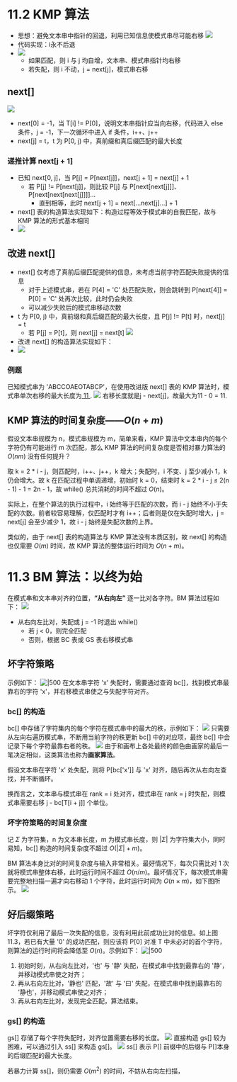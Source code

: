 # 11.2 KMP 算法
- 思想：避免文本串中指针的回退，利用已知信息使模式串尽可能右移
![](Picture/Pasted%20image%2020241203164708.png)
- 代码实现：i永不后退
- ![](Picture/Pasted%20image%2020241203164619.png)
	- 如果匹配，则 i 与 j 均自增，文本串、模式串指针均右移
	- 若失配，则 i 不动，j = next\[j\]，模式串右移
## next\[\]
![](Picture/Pasted%20image%2020241203164402.png)
- next\[0\] = -1，当 T\[i\] != P\[0\]，说明文本串指针应当向右移，代码进入 else 条件，j = -1，下一次循环中进入 if 条件，i++、j++
- next\[j\] = t，t 为 P\[0, j) 中，真前缀和真后缀匹配的最大长度
### 递推计算 next\[j + 1\]
- 已知 next\[0, j\]，当 P\[j\] = P\[next\[j\]\]，next\[j + 1\] = next\[j\] + 1
	- 若 P\[j\] != P\[next\[j\]\]，则比较 P\[j\] 与 P\[next\[next\[j\]\]\]、P\[next\[next\[next\[j\]\]\]\]...
		- 直到相等，此时 next\[j + 1\] = next\[...next\[j\]...\] + 1
- next\[\] 表的构造算法实现如下：构造过程等效于模式串的自我匹配，故与 KMP 算法的形式基本相同
- ![](Picture/Pasted%20image%2020241205143552.png)
## 改进 next\[\]
- next\[\] 仅考虑了真前后缀匹配提供的信息，未考虑当前字符匹配失败提供的信息
	- 对于上述模式串，若在 P\[4\] = 'C' 处匹配失败，则会跳转到 P\[next\[4\]\] = P\[0\] = 'C' 处再次比较，此时仍会失败
	- 可以减少失败后的模式串移动次数
- t 为 P\[0, j) 中，真前缀和真后缀匹配的最大长度，且 P\[j\] != P\[t\] 时，next\[j\] = t
	- 若 P\[j\] = P\[t\]，则 next\[j\] = next\[t\]
![](Picture/Pasted%20image%2020241204132421.png)
- 改进 next\[\] 的构造算法实现如下：
- ![](Picture/Pasted%20image%2020241205143859.png)
### 例题
已知模式串为 'ABCCOAEOTABCP'，在使用改进版 next\[\] 表的 KMP 算法时，模式串单次右移的最大长度为<u>   11   </u>.
![](Picture/Pasted%20image%2020241204135124.png)
右移长度就是j - next\[j\]，故最大为11 - 0 = 11.
## KMP 算法的时间复杂度——$O(n + m)$
假设文本串规模为 n，模式串规模为 m，简单来看，KMP 算法中文本串内的每个字符仍有可能进行 m 次匹配，那么 KMP 算法的时间复杂度是否相对暴力算法的 $O(nm)$ 没有任何提升？

取 k = 2 * i - j，则匹配时，i++、j++，k 增大；失配时，i 不变、j 至少减小 1，k 仍会增大。故 k 在匹配过程中单调递增，初始时 k = 0，结束时 k = 2 * i - j ≤ 2(n - 1) - 1 = 2n - 1，故 while() 总共消耗的时间不超过 $O(n)$。

实际上，在整个算法的执行过程中，i 始终等于匹配的次数，而 i - j 始终不小于失配的次数。前者较容易理解，仅匹配时才有 i++；后者则是仅在失配时增大，j = next\[j\] 会至少减少 1，故 i - j 始终是失配次数的上界。

类似的，由于 next\[\] 表的构造算法与 KMP 算法没有本质区别，故 next\[\] 的构造也仅需要 $O(m)$ 时间，故 KMP 算法的整体运行时间为 $O(n + m)$。
# 11.3 BM 算法：以终为始
在模式串和文本串对齐的位置，**“从右向左”** 逐一比对各字符。BM 算法过程如下：
![](Picture/Pasted%20image%2020241205145108.png)
- 从右向左比对，失配或 j = -1 时退出 while()
	- 若 j < 0，则完全匹配
	- 否则，根据 BC 表或 GS 表右移模式串
## 坏字符策略
示例如下：
![|500](Picture/Pasted%20image%2020241205205622.png)
在文本串字符 'x' 失配时，需要通过查询 bc\[\]，找到模式串最靠右的字符 'x'，并右移模式串使之与失配字符对齐。
### bc\[\] 的构造
bc\[\] 中存储了字符集内的每个字符在模式串中的最大的秩，示例如下：
![](Picture/Pasted%20image%2020241205200436.png)
只需要从左向右遍历模式串，不断用当前字符的秩更新 bc\[\] 中的对应项，最终 bc\[\] 中会记录下每个字符最靠右者的秩。
![](Picture/Pasted%20image%2020241205200836.png)
由于和画布上各处最终的颜色由画家的最后一笔决定相似，这类算法也称为**画家算法**。

假设文本串在字符 'x' 处失配，则将 P\[bc\['x'\]\] 与 'x' 对齐，随后再次从右向左查找，并不断循环。

换而言之，文本串与模式串在 rank = i 处对齐，模式串在 rank = j 时失配，则模式串需要右移 j - bc\[T\[i + j\]\] 个单位。
### 坏字符策略的时间复杂度
记 $\Sigma$ 为字符集，n 为文本串长度，m 为模式串长度，则 $|\Sigma|$ 为字符集大小，同时易知，bc\[\] 构造的时间复杂度不超过 $O(|\Sigma| + m)$。

BM 算法本身比对的时间复杂度与输入非常相关。最好情况下，每次只需比对 1 次就将模式串整体右移，此时运行时间不超过 $O(n / m)$。最坏情况下，每次模式串需要完整地扫描一遍才向右移动 1 个字符，此时运行时间为 $O(n \times m)$，如下图所示。
![](Picture/Pasted%20image%2020241205204050.png)
## 好后缀策略
坏字符仅利用了最后一次失配的信息，没有利用此前成功比对的信息。如上图 11.3，若已有大量 '0' 的成功匹配，则应该将 P\[0\] 对准 T 中未必对的首个字符，则算法的运行时间将会降低至 $O(n)$。示例如下：
![|500](Picture/Pasted%20image%2020241205210334.png)
1. 初始时刻，从右向左比对，'也' 与 '静' 失配，在模式串中找到最靠右的 '静'，并移动模式串使之对齐；
2. 再从右向左比对，'静也' 匹配，'故' 与 '曰' 失配，在模式串中找到最靠右的 '静也'，并移动模式串使之对齐；
3. 再从右向左比对，发现完全匹配，算法结束。
### gs\[\] 的构造
gs\[\] 存储了每个字符失配时，对齐位置需要右移的长度。
![](Picture/Pasted%20image%2020241205222535.png)
直接构造 gs\[\] 较为困难，可以通过引入 ss\[\] 来构造 gs\[\]。
![](Picture/Pasted%20image%2020241206163442.png)
ss\[\] 表示 P\[\] 前缀中的后缀与 P\[\]本身的后缀匹配的最大长度。

若暴力计算 ss\[\]，则仍需要 $O(m^2)$ 的时间，不妨从右向左扫描，
